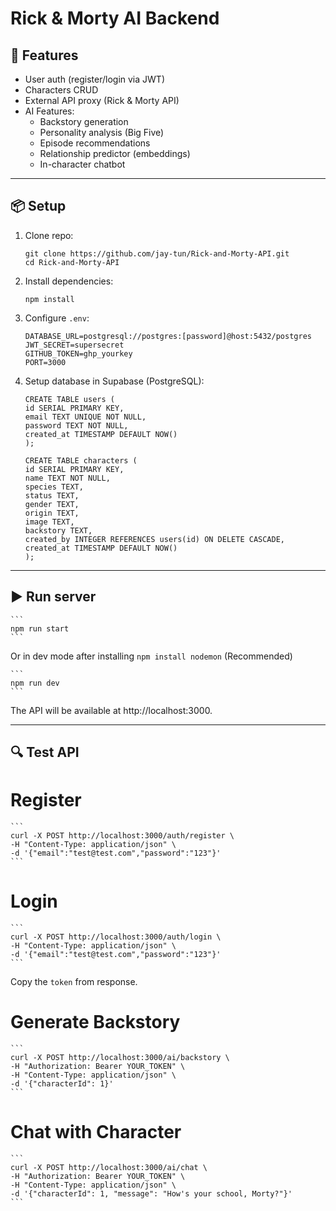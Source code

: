 # Rick & Morty AI Backend

## 🚀 Features
- User auth (register/login via JWT)
- Characters CRUD
- External API proxy (Rick & Morty API)
- AI Features:
  - Backstory generation
  - Personality analysis (Big Five)
  - Episode recommendations
  - Relationship predictor (embeddings)
  - In-character chatbot

---

## 📦 Setup
1. Clone repo:
   ```
   git clone https://github.com/jay-tun/Rick-and-Morty-API.git
   cd Rick-and-Morty-API
   ```

2. Install dependencies:
    ```
    npm install
    ```

3. Configure `.env`:
    ```
    DATABASE_URL=postgresql://postgres:[password]@host:5432/postgres
    JWT_SECRET=supersecret
    GITHUB_TOKEN=ghp_yourkey
    PORT=3000
    ```
4. Setup database in Supabase (PostgreSQL):
    ```
    CREATE TABLE users (
    id SERIAL PRIMARY KEY,
    email TEXT UNIQUE NOT NULL,
    password TEXT NOT NULL,
    created_at TIMESTAMP DEFAULT NOW()
    );

    CREATE TABLE characters (
    id SERIAL PRIMARY KEY,
    name TEXT NOT NULL,
    species TEXT,
    status TEXT,
    gender TEXT,
    origin TEXT,
    image TEXT,
    backstory TEXT,
    created_by INTEGER REFERENCES users(id) ON DELETE CASCADE,
    created_at TIMESTAMP DEFAULT NOW()
    );
    ```

---

## ▶️ Run server

    ```
    npm run start
    ```

Or in dev mode after installing `npm install nodemon` (Recommended)

    ```
    npm run dev
    ```

The API will be available at http://localhost:3000.

---

## 🔍 Test API

# Register
    ```
    curl -X POST http://localhost:3000/auth/register \
    -H "Content-Type: application/json" \
    -d '{"email":"test@test.com","password":"123"}'
    ```

# Login
    ```
    curl -X POST http://localhost:3000/auth/login \
    -H "Content-Type: application/json" \
    -d '{"email":"test@test.com","password":"123"}'
    ```

Copy the `token` from response.

# Generate Backstory
    ```
    curl -X POST http://localhost:3000/ai/backstory \
    -H "Authorization: Bearer YOUR_TOKEN" \
    -H "Content-Type: application/json" \
    -d '{"characterId": 1}'
    ```

# Chat with Character
    ```
    curl -X POST http://localhost:3000/ai/chat \
    -H "Authorization: Bearer YOUR_TOKEN" \
    -H "Content-Type: application/json" \
    -d '{"characterId": 1, "message": "How's your school, Morty?"}'
    ```
